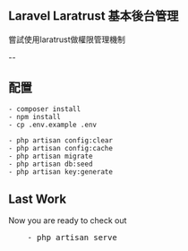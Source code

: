 ## Laravel Laratrust 基本後台管理
嘗試使用laratrust做權限管理機制

--
## 配置
    - composer install
    - npm install
    - cp .env.example .env

    - php artisan config:clear
    - php artisan config:cache
    - php artisan migrate
    - php artisan db:seed
    - php artisan key:generate

## Last Work
Now you are ready to check out

<pre>
    - php artisan serve
</pre>

